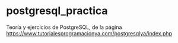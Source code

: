 # postgresql_practica
Teoría y ejercicios de PostgreSQL, de la página https://www.tutorialesprogramacionya.com/postgresqlya/index.php
